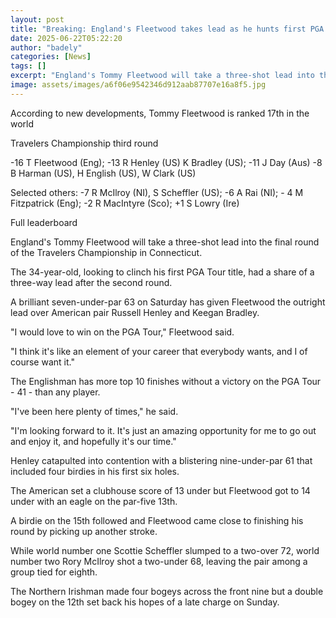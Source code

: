 ```yaml
---
layout: post
title: "Breaking: England's Fleetwood takes lead as he hunts first PGA Tour win"
date: 2025-06-22T05:22:20
author: "badely"
categories: [News]
tags: []
excerpt: "England's Tommy Fleetwood will take a three-shot lead into the final round of the Travelers Championship."
image: assets/images/a6f06e9542346d912aab87707e16a8f5.jpg
---
```


According to new developments, Tommy Fleetwood is ranked 17th in the world 

Travelers Championship third round

-16 T Fleetwood (Eng); -13 R Henley (US) K Bradley (US); -11 J Day (Aus) -8 B Harman (US), H English (US), W Clark (US)

Selected others: -7 R McIlroy (NI), S Scheffler (US); -6 A Rai (NI); - 4 M Fitzpatrick (Eng); -2 R MacIntyre (Sco); +1 S Lowry (Ire)

Full leaderboard

England's Tommy Fleetwood will take a three-shot lead into the final round of the Travelers Championship in Connecticut. 

The 34-year-old, looking to clinch his first PGA Tour title, had a share of a three-way lead after the second round.

A brilliant seven-under-par 63 on Saturday has given Fleetwood the outright lead over American pair Russell Henley and Keegan Bradley.

"I would love to win on the PGA Tour," Fleetwood said.

"I think it's like an element of your career that everybody wants, and I of course want it."

The Englishman has more top 10 finishes without a victory on the PGA Tour  - 41 - than any player.

"I've been here plenty of times," he said.

"I'm looking forward to it. It's just an amazing opportunity for me to go out and enjoy it, and hopefully it's our time."

Henley catapulted into contention with a blistering nine-under-par 61 that included four birdies in his first six holes. 

The American set a clubhouse score of 13 under but Fleetwood got to 14 under with an eagle on the par-five 13th. 

A birdie on the 15th followed and Fleetwood came close to finishing his round by picking up another stroke.

While world number one Scottie Scheffler slumped to a two-over 72, world number two Rory McIlroy shot a two-under 68, leaving the pair among a group tied for eighth.

The Northern Irishman made four bogeys across the front nine but a double bogey on the 12th set back his hopes of a late charge on Sunday. 

